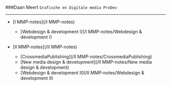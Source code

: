 
###Daan Meert 
`Grafische en Digitale media ProDev`

---

* [I MMP-notes](/I MMP-notes)
	* [Webdesign & development I](/I MMP-notes/Webdesign & development I)

* [II MMP-notes](/II MMP-notes)
	* [CrossmediaPublishing](/II MMP-notes/CrossmediaPublishing)
	* [New media design & development](/II MMP-notes/New media design & development)
	* [Webdesign & development II](/II MMP-notes/Webdesign & development II)
